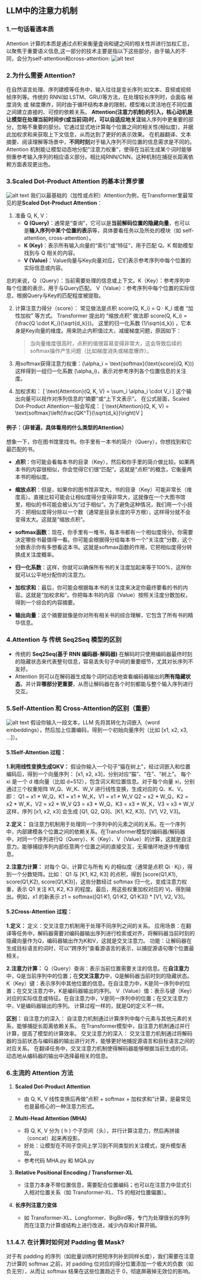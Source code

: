 ## LLM中的注意力机制
### 1.一句话看透本质
Attention 计算的本质是通过点积来衡量査询和键之间的相关性并进行加权汇总，以聚焦于重要语义信息,这一部分的技术主要是指以下这些部分，由于输入的不同，会分为self-attention和cross-attention:
![alt text](image.png)

### 2.为什么需要 Attention?
在自然语言处理、序列建模等任务中，输入往往是变长序列:如文本、音频或视频帧序列等。传统的 RNN(如 LSTM、GRU)等方法，在处理较长序列时，会面临 梯度消失 或 梯度爆炸，同时由于循环结构本身的限制，模型难以灵活地在不同位置之间建立直接的、可控的依赖关系。
**Attention(注意力机制)**的引入，核心动机是让模型在处理当前时间步(或当前词)时，可以**自适应地关注**输入序列中更重要的部分，忽略不重要的部分。它通过显式地计算每个位置之间的相关性(相似度)，并据此加权求和来获取上下文信息，从而达到了更好的表示效果。
在机器翻译、文本摘要、阅读理解等场景中，**不同时刻**对于输入序列不同位置的信息需求是不同的。Attention 机制能让模型动态地分配"注意力权重”，使得在当前生成某个词时能够侧重参考输入序列的相应语义部分。相比纯RNN/CNN，这种机制在捕捉长距离依赖方面表现更出色。

### 3.Scaled Dot-Product Attention 的基本计算步骤
![alt text](image-1.png)
我们以最基础的（加性或点积）Attention为例，在Transformer里最常见的是**Scaled Dot-Product Attention**：
1. 准备 Q, K, V：
   - **Q (Query)**：通常是“查询”，它可以是**当前解码位置的隐藏向量**，也可以是**输入序列中某个位置的表示**等，具体要看任务以及所处的模块（如 self-attention, cross-attention）。
   - **K (Key)**：表示所有输入向量的“索引”或“特征”，用于匹配 Q。K 帮助模型找到与 Q 相关的内容。
   - **V (Value)**：Value向量与Key向量对应，它们表示参考序列中每个位置的实际信息或内容。


总的来说，Q（Query）：当前需要处理的信息或上下文。K（Key）：参考序列中每个位置的表示，用于与Query匹配。
V（Value）：参考序列中每个位置的实际信息，根据Query与Key的匹配程度被提取。

2. 计算注意力得分（score）：
   常见做法是点积 score(Q, K_i) = Q · K_i 或者 “加性加权” 等方式。
   Transformer 提出的 “缩放点积” 做法即 score(Q, K_i) = \(\frac{Q \cdot K_i}{\sqrt{d_k}}\)。
   这里的归一化系数 \(1/\sqrt{d_k}\) ，它本身是Key向量的维度。用来防止内积值过大，减缓梯度问题，原因如下：
   > 当向量维度很高时，点积的值很容易变得非常大，这会导致后续的softmax操作产生问题（比如梯度消失或梯度爆炸）。

3. 用softmax获得注意力权重：\(\alpha_i = \text{softmax}(\text{score}(Q, K))\)
   这样得到一组归一化系数 \(\alpha_i\)，表示对参考序列各个位置信息的关注度。

4. 加权求和：
   \[
   \text{Attention}(Q, K, V) = \sum_i \alpha_i \cdot V_i
   \]
   这个输出向量可以视作对序列信息的“摘要”或“上下文表示”。
   在公式层面，Scaled Dot-Product Attention一般会写成：
   \[
   \text{Attention}(Q, K, V) = \text{softmax}\left(\frac{QK^T}{\sqrt{d_k}}\right)V
   \]

#### 例子：（非普遍，具体看用的什么类型的Attention）
想象一下，你在图书馆里找书。你手里有一本书的简介（Query），你想找到和它最匹配的书。

- **点积**：你可能会看每本书的目录（Key），然后和你手里的简介做比较。如果两本书的内容很相似，你会觉得它们很“匹配”。这就是“点积”的概念，它衡量两本书的相似度。

- **缩放点积**：但是，如果你的图书馆非常大，书的目录（Key）可能非常长（维度高）。直接比较可能会让相似度得分变得非常大，这就像在一个大图书馆里，相似的书可能会被认为“过于相似”。为了避免这种情况，我们用一个小技巧：把相似度得分除以一个数（通常是目录长度的平方根），这样得分就不会变得太大。这就是“缩放点积”。

- **softmax函数**：现在，你手里有一堆书，每本书都有一个相似度得分。你需要决定哪些书最值得一看。你可能会根据得分给每本书一个“关注度”分数，这个分数表示你有多想看这本书。这就是softmax函数的作用，它把相似度得分转换成关注度概率。

- **归一化系数**：这样，你就可以确保所有书的关注度加起来等于100%，这样你就可以公平地分配你的注意力。

- **加权求和**：最后，你可能会根据每本书的关注度来决定你最终要看的书的内容。这就是“加权求和”。你把每本书的内容（Value）按照关注度分数加权，得到一个综合的内容摘要。

- **输出向量**：这个摘要就像是你对所有相关书的综合理解，它包含了所有书的精华信息。

### 4.Attention 与 传统 Seq2Seq 模型的区别
- 传统的 **Seq2Seq(基于 RNN 编码器-解码器)** 在解码时只使用编码器最终时刻的隐藏状态来代表整句信息，容易丢失句子中间的重要细节，尤其对长序列不友好。
- Attention 则可以在解码器生成每个词时动态地查看编码器输出的**所有隐藏状态**，并计算**哪部分更重要**，从而让解码器在各个时刻都能与整个输入序列进行交互。


### 5.Self-Attention 和 Cross-Attention的区别（重要）
![alt text](image-2.png)
假设你输入一段文本，LLM 先将其转化为词嵌入（word embeddings），然后加上位置编码，得到一个初始向量序列（比如 [x1, x2, x3, ...]）。

#### 5.1Self-Attention 过程：
**1.利用线性变换生成QKV：**
假设你输入一个句子“猫在树上”，经过词嵌入和位置编码后，得到一个向量序列：
[x1, x2, x3]，分别对应“猫”、“在”、“树上”。
每个 xi 是一个 d 维向量（比如 d=512），包含词义和位置信息。对于每个向量 xi，分别通过三个权重矩阵 W_Q、W_K、W_V 进行线性变换，生成对应的 Q、K、V。即：
Q1 = x1 * W_Q，K1 = x1 * W_K，V1 = x1 * W_V
Q2 = x2 * W_Q，K2 = x2 * W_K，V2 = x2 * W_V
Q3 = x3 * W_Q，K3 = x3 * W_K，V3 = x3 * W_V
这样，序列 [x1, x2, x3] 会生成 [Q1, Q2, Q3]、[K1, K2, K3]、[V1, V2, V3]。

**2.定义：** 
自注意力机制用于处理同一个序列中的元素之间的关系。在一个序列中，内部建模各个位置之间的依赖关系。在Transformer模型的编码器/解码器中，对同一个序列进行Q（Query）、K（Key）、V（Value）的计算，这就是自注意力。能够捕捉序列内部任意两个位置之间的直接交互，无需循环地逐步传播信息。

**2.注意力计算：**
对每个 Qi，计算它与所有 Kj 的相似度（通常是点积 Qi · Kj），得到一个分数矩阵。比如：
Q1 与 [K1, K2, K3] 的点积，得到 [score(Q1,K1), score(Q1,K2), score(Q1,K3)]，这些分数经过 softmax 归一化，变成注意力权重，表示 Q1 关注 K1, K2, K3 的程度。最后，用这些权重加权对应的 Vj，得到输出。例如，x1 的新表示 z1 = softmax([Q1·K1, Q1·K2, Q1·K3]) * [V1, V2, V3]。

#### 5.2Cross-Attention 过程：
**1.定义：** 
定义：交叉注意力机制用于处理不同序列之间的关系。
应用场景：在翻译等任务中，解码器需要对编码器输出序列进行检索或对齐，将解码器当前时刻的隐藏向量作为Q，编码器输出作为K和V，这就是交叉注意力。
功能：让解码器在生成目标语言的词时，可以“跨序列”查看源语言的表示，以捕捉源语句哪个位置最相关。

**2.注意力计算：**
Q（Query）查询：表示当前位置需要关注的信息。在**自注意力**中，Q是当前序列中的位置；在**交叉注意力**中，Q是解码器当前时刻的隐藏状态。
K（Key）键：表示序列中其他位置的信息。在自注意力中，K是同一序列中的位置；在交叉注意力中，K是编码器输出的序列。
V（Value）值：表示与键（Key）对应的实际信息或特征。在自注意力中，V是同一序列中的位置；在交叉注意力中，V是编码器输出的序列。
计算过程一样的，就是Q的定义不一样。

**区别：** 
自注意力的深入：
自注意力机制通过计算序列中每个元素与其他元素的关系，能够捕捉长距离依赖关系。
在Transformer模型中，自注意力机制通过并行计算，提高了模型的计算效率。
交叉注意力的深入：
交叉注意力机制通过将解码器的当前状态与编码器的输出进行对齐，能够更好地捕捉源语言和目标语言之间的对应关系。
在翻译任务中，交叉注意力机制使得解码器能够根据当前生成的词，动态地从编码器的输出中选择最相关的信息。

### 6.主流的 Attention 方法

1. **Scaled Dot-Product Attention**
   - 由 Q, K, V 线性变换后再做“点积 + softmax + 加权求和”计算，是最常见也是最核心的一种注意力形式。

2. **Multi-Head Attention (MHA)**
   - 将 Q, K, V 分为 \( h \) 个子空间（头），并行计算注意力，然后再拼接（concat）起来再投影。
   - 好处：让模型在不同子空间上学习到不同类型的关注模式，提升模型表现。
   - 参考代码 MHA.py 和 MQA.py

3. **Relative Positional Encoding / Transformer-XL**
   - 注意力本身不带位置信息，需要配合位置编码；也可以在注意力中显式引入相对位置关系（如 Transformer-XL、T5 的相对位置偏置）。

4. **长序列注意力变体**
   - 如 Transformer-XL、Longformer、BigBird等，专门为处理很长的序列而在注意力计算或结构上进行改进，减少内存和计算开销。

### 1.1.4.7. 在计算时如何对 Padding 做 Mask?

对于有 padding 的序列（如批量训练时把短序列补到同样长度），我们需要在注意力计算的 softmax 之前，对 padding 位对应的得分位置添加一个极大的负数（如负无穷），从而让 softmax 结果在这些位置趋近于 0，彻底屏蔽掉无效位的影响。
